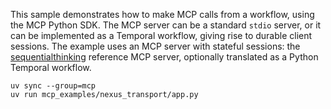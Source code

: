 This sample demonstrates how to make MCP calls from a workflow, using the MCP Python SDK. The MCP
server can be a standard `stdio` server, or it can be implemented as a Temporal workflow, giving
rise to durable client sessions. The example uses an MCP server with stateful sessions: the
[sequentialthinking](https://github.com/modelcontextprotocol/servers/tree/main/src/sequentialthinking)
reference MCP server, optionally translated as a Python Temporal workflow.

```
uv sync --group=mcp
uv run mcp_examples/nexus_transport/app.py
```
